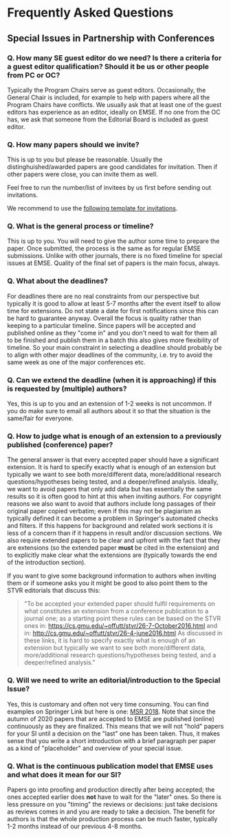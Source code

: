 # Frequently Asked Questions

## Special Issues in Partnership with Conferences

### Q. How many SE guest editor do we need? Is there a criteria for a guest editor qualification? Should it be us or other people from PC or OC?

Typically the Program Chairs serve as guest editors. Occasionally, the General Chair is included, for example to help with papers where all the Program Chairs have conflicts. We usually ask that at least one of the guest editors has experience as an editor, ideally on EMSE. If no one from the OC has, we ask that someone from the Editorial Board is included as guest editor.

### Q. How many papers should we invite?

This is up to you but please be reasonable. Usually the distinghuished/awarded papers are good candidates for invitation. Then if other papers were close, you can invite them as well.

Feel free to run the number/list of invitees by us first before sending out invitations.

We recommend to use the [following template for invitations](/special_issues/invitation_template).

### Q. What is the general process or timeline?

This is up to you. You will need to give the author some time to prepare the paper. Once submitted, the process is the same as for regular EMSE submissions. Unlike with other journals, there is no fixed timeline for special issues at EMSE. Quality of the final set of papers is the main focus, always.

### Q. What about the deadlines?

For deadlines there are no real constraints from our perspective but typically it is good to allow at least 5-7 months after the event itself to allow time for extensions. Do not state a date for first notifications since this can be hard to guarantee anyway. Overall the focus is quality rather than keeping to a particular timeline. Since papers will be accepted and published online as they "come in" and you don't need to wait for them all to be finished and publish them in a batch this also gives more flexibility of timeline. So your main constraint in selecting a deadline should probably be to align with other major deadlines of the community, i.e. try to avoid the same week as one of the major conferences etc.

### Q. Can we extend the deadline (when it is approaching) if this is requested by (multiple) authors?

Yes, this is up to you and an extension of 1-2 weeks is not uncommon. If you do make sure to email all authors about it so that the situation is the same/fair for everyone.

### Q. How to judge what is enough of an extension to a previously published (conference) paper?

The general answer is that every accepted paper should have a significant extension. It is hard to specify exactly what is enough of an extension but typically we want to see both more/different data, more/additional research questions/hypotheses being tested, and a deeper/refined analysis. Ideally, we want to avoid papers that only add data but has essentially the same results so it is often good to hint at this when inviting authors. For copyright reasons we also want to avoid that authors include long passages of their original paper copied verbatim; even if this may not be plagiarism as typically defined it can become a problem in Springer's automated checks and filters. If this happens for background and related work sections it is less of a concern than if it happens in result and/or discussion sections. We also require extended papers to be clear and upfront with the fact that they are extensions (so the extended paper **must** be cited in the extension) and to explicitly make clear what the extensions are (typically towards the end of the introduction section).

If you want to give some background information to authors when inviting them or if someone asks you it might be good to also point them to the STVR editorials that discuss this:

> "To be accepted your extended paper should fulfil requirements on what constitutes an extension from a conference publication to a journal one; as a starting point these rules can be based on the STVR ones in: <https://cs.gmu.edu/~offutt/stvr/26-7-October2016.html> and in: <http://cs.gmu.edu/~offutt/stvr/26-4-june2016.html> As discussed in these links, it is hard to specify exactly what is enough of an extension but typically we want to see both more/different data, more/additional research questions/hypotheses being tested, and a deeper/refined analysis."

### Q. Will we need to write an editorial/introduction to the Special Issue?

Yes, this is customary and often not very time consuming. You can find examples on Springer Link but here is one: [MSR 2018](https://rdcu.be/ckmZ6). Note that since the autumn of 2020 papers that are accepted to EMSE are published (online) continuously as they are finalized. This means that we will not "hold" papers for your SI until a decision on the "last" one has been taken. Thus, it makes sense that you write a short introduction with a brief paragraph per paper as a kind of "placeholder" and overview of your special issue.

### Q. What is the continuous publication model that EMSE uses and what does it mean for our SI?

Papers go into proofing and production directly after being accepted; the ones accepted earlier does **not** have to wait for the "later" ones. So there is less pressure on you "timing" the reviews or decisions: just take decisions as reviews comes in and you are ready to take a decision. The benefit for authors is that the whole production process can be much faster, typically 1-2 months instead of our previous 4-8 months.